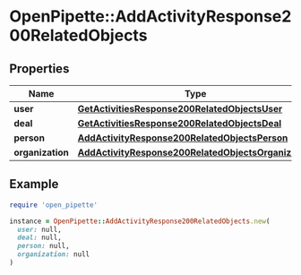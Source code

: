 # OpenPipette::AddActivityResponse200RelatedObjects

## Properties

| Name | Type | Description | Notes |
| ---- | ---- | ----------- | ----- |
| **user** | [**GetActivitiesResponse200RelatedObjectsUser**](GetActivitiesResponse200RelatedObjectsUser.md) |  | [optional] |
| **deal** | [**GetActivitiesResponse200RelatedObjectsDeal**](GetActivitiesResponse200RelatedObjectsDeal.md) |  | [optional] |
| **person** | [**AddActivityResponse200RelatedObjectsPerson**](AddActivityResponse200RelatedObjectsPerson.md) |  | [optional] |
| **organization** | [**AddActivityResponse200RelatedObjectsOrganization**](AddActivityResponse200RelatedObjectsOrganization.md) |  | [optional] |

## Example

```ruby
require 'open_pipette'

instance = OpenPipette::AddActivityResponse200RelatedObjects.new(
  user: null,
  deal: null,
  person: null,
  organization: null
)
```

